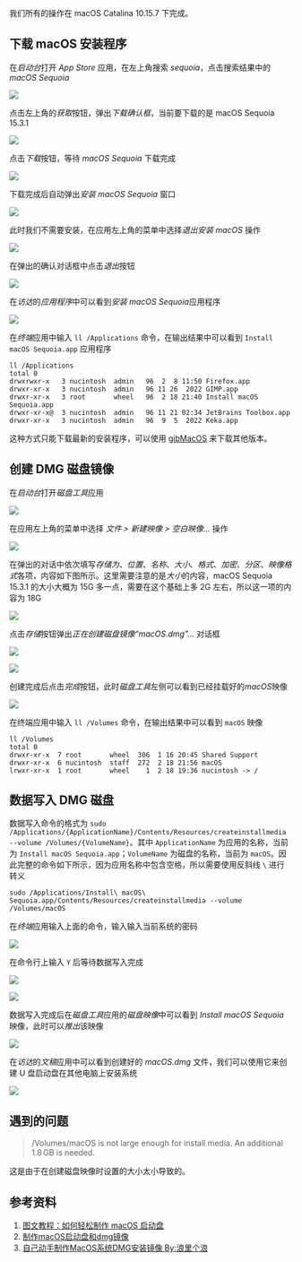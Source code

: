 我们所有的操作在 macOS Catalina 10.15.7 下完成。

## 下载 macOS 安装程序

在*启动台*打开 *App Store* 应用，在左上角搜索 *sequoia*，点击搜索结果中的 *macOS Sequoia*

![](1-1.png)

点击左上角的*获取*按钮，弹出*下载确认框*，当前要下载的是 macOS Sequoia 15.3.1

![](1-2.png)

点击*下载*按钮，等待 *macOS Sequoia* 下载完成

![](1-3.png)

下载完成后自动弹出*安装 macOS Sequoia* 窗口

![](1-4.png)

此时我们不需要安装，在应用左上角的菜单中选择*退出安装 macOS* 操作

![](1-5.png)

在弹出的确认对话框中点击*退出*按钮

![](1-6.png)

在*访达*的*应用程序*中可以看到*安装 macOS Sequoia*应用程序

![](1-7.png)

在*终端*应用中输入 `ll /Applications` 命令，在输出结果中可以看到 `Install macOS Sequoia.app` 应用程序

```shell
ll /Applications
total 0
drwxrwxr-x   3 nucintosh  admin   96  2  8 11:50 Firefox.app
drwxr-xr-x   3 nucintosh  admin   96 11 26  2022 GIMP.app
drwxr-xr-x   3 root       wheel   96  2 18 21:40 Install macOS Sequoia.app
drwxr-xr-x@  3 nucintosh  admin   96 11 21 02:34 JetBrains Toolbox.app
drwxr-xr-x   3 nucintosh  admin   96  9  5  2022 Keka.app
```

这种方式只能下载最新的安装程序，可以使用 [gibMacOS](https://github.com/corpnewt/gibMacOS) 来下载其他版本。

## 创建 DMG 磁盘镜像

在*启动台*打开*磁盘工具*应用

![](2-1.png)

在应用左上角的菜单中选择 *文件 > 新建映像 > 空白映像...* 操作

![](2-2.jpeg)

在弹出的对话中依次填写*存储为*、*位置*、*名称*、*大小*、*格式*、*加密*、*分区*、*映像格式*各项，内容如下图所示。这里需要注意的是*大小*的内容，macOS Sequoia 15.3.1 的大小大概为 15G 多一点，需要在这个基础上多 2G 左右，所以这一项的内容为 18G

![](2-3.png)

点击*存储*按钮弹出*正在创建磁盘镜像“macOS.dmg”...* 对话框

![](2-4.png)

![](2-5.png)

创建完成后点击*完成*按钮，此时*磁盘工具*左侧可以看到已经挂载好的*macOS*映像

![](2-6.png)

在终端应用中输入 `ll /Volumes` 命令，在输出结果中可以看到 `macOS` 映像

```shell
ll /Volumes
total 0
drwxr-xr-x  7 root       wheel  306  1 16 20:45 Shared Support
drwxr-xr-x  6 nucintosh  staff  272  2 18 21:56 macOS
lrwxr-xr-x  1 root       wheel    1  2 18 19:36 nucintosh -> /
```

## 数据写入 DMG 磁盘

数据写入命令的格式为 `sudo /Applications/{ApplicationName}/Contents/Resources/createinstallmedia --volume /Volumes/{VolumeName}`。其中 `ApplicationName` 为应用的名称，当前为 `Install macOS Sequoia.app`；`VolumeName` 为磁盘的名称，当前为 `macOS`。因此完整的命令如下所示，因为应用名称中包含空格，所以需要使用反斜线 `\` 进行转义

```shell
sudo /Applications/Install\ macOS\ Sequoia.app/Contents/Resources/createinstallmedia --volume /Volumes/macOS
```

在*终端*应用输入上面的命令，输入输入当前系统的密码

![](3-1.png)

在命令行上输入 `Y` 后等待数据写入完成

![](3-2.png)

![](3-3.png)

数据写入完成后在*磁盘工具*应用的*磁盘映像*中可以看到 *Install macOS Sequoia* 映像，此时可以*推出*该映像

![](3-4.png)

在*访达*的*文稿*应用中可以看到创建好的 *macOS.dmg* 文件，我们可以使用它来创建 U 盘启动盘在其他电脑上安装系统

![](3-5.png)

## 遇到的问题

>/Volumes/macOS is not large enough for install media. An additional 1.8 GB is needed.

这是由于在创建磁盘映像时设置的大小太小导致的。

## 参考资料

1. [图文教程：如何轻松制作 macOS 启动盘](https://www.sysgeek.cn/make-macos-usb-flash-drive/)
2. [制作macOS启动盘和dmg镜像](https://zahui.fan/posts/lrrec490/)
3. [自己动手制作MacOS系统DMG安装镜像 By:浪里个浪](https://www.fanoyi.com/2023/488.html)
